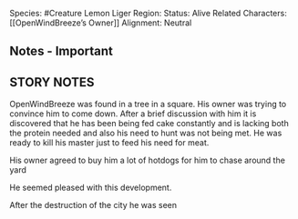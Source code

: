 

Species: #Creature
Lemon Liger
Region: 
Status: Alive
Related Characters: [[OpenWindBreeze’s Owner]]
Alignment: Neutral

## Notes - Important

## STORY NOTES

OpenWindBreeze was found in a tree in a square.   His owner was trying to convince him to come down.
After a brief discussion with him it is discovered that he has been being fed cake constantly and is lacking both the protein needed and also his need to hunt was not being met.  He was ready to kill his master just to feed his need for meat.

His owner agreed to buy him a lot of hotdogs for him to chase around the yard

He seemed pleased with this development.

After the destruction of the city he was seen 